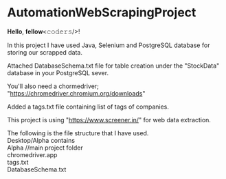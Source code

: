 # AutomationWebScrapingProject

𝐇𝐞𝐥𝐥𝐨, 𝐟𝐞𝐥𝐥𝐨𝐰<𝚌𝚘𝚍𝚎𝚛𝚜/>!

In this project I have used Java, Selenium and PostgreSQL database for storing our scrapped data.

Attached DatabaseSchema.txt file for table creation under the "StockData" database in your PostgreSQL sever.

You'll also need a chormedriver; "https://chromedriver.chromium.org/downloads"

Added a tags.txt file containing list of tags of companies.

This project is using "https://www.screener.in/" for web data extraction.

The following is the file structure that I have used.<br/>
Desktop/Alpha contains<br/>
    Alpha			//main project folder<br/>
    chromedriver.app<br/>
    tags.txt<br/>
    DatabaseSchema.txt<br/>
